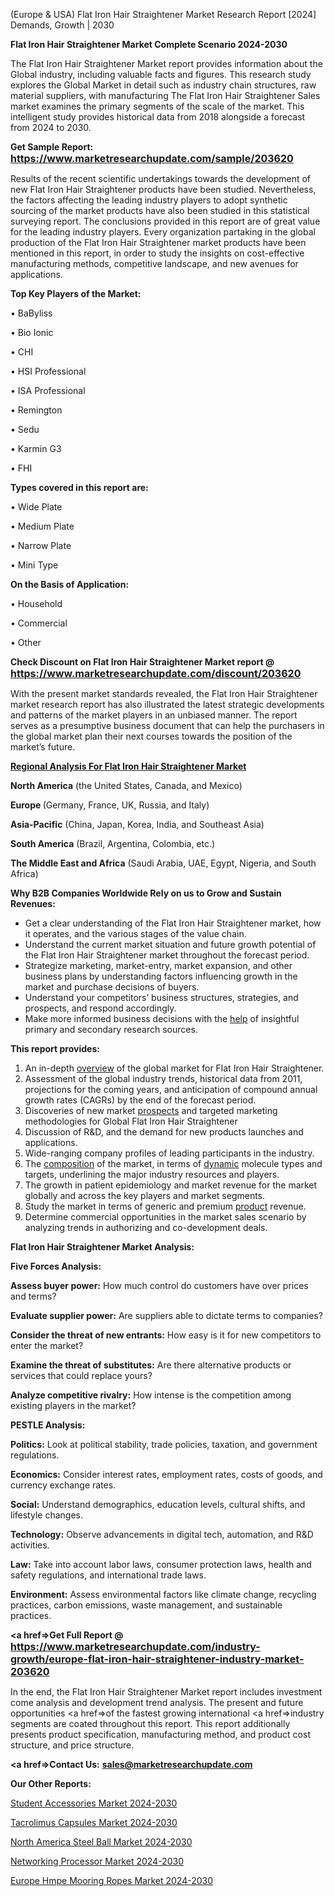  (Europe & USA) Flat Iron Hair Straightener Market Research Report [2024] Demands, Growth | 2030

<strong>Flat Iron Hair Straightener Market Complete Scenario 2024-2030</strong>

The Flat Iron Hair Straightener Market report provides information about the Global industry, including valuable facts and figures. This research study explores the Global Market in detail such as industry chain structures, raw material suppliers, with manufacturing The Flat Iron Hair Straightener Sales market examines the primary segments of the scale of the market. This intelligent study provides historical data from 2018 alongside a forecast from 2024 to 2030.

<strong>Get Sample Report: <a href=https://www.marketresearchupdate.com/sample/203620><font size=3 color=#0000ff>https://www.marketresearchupdate.com/sample/203620</font></a></strong>

Results of the recent scientific undertakings towards the development of new Flat Iron Hair Straightener products have been studied. Nevertheless, the factors affecting the leading industry players to adopt synthetic sourcing of the market products have also been studied in this statistical surveying report. The conclusions provided in this report are of great value for the leading industry players. Every organization partaking in the global production of the Flat Iron Hair Straightener market products have been mentioned in this report, in order to study the insights on cost-effective manufacturing methods, competitive landscape, and new avenues for applications.

<strong>Top Key Players of the Market:</strong>

• BaByliss

• Bio Ionic

• CHI

• HSI Professional

• ISA Professional

• Remington

• Sedu

• Karmin G3

• FHI

<strong>Types covered in this report are: </strong>

• Wide Plate

• Medium Plate

• Narrow Plate

• Mini Type

<strong>On the Basis of Application:</strong>

• Household

• Commercial

• Other

<strong>Check Discount on Flat Iron Hair Straightener Market report @ <a href=https://www.marketresearchupdate.com/discount/203620><font size=3 color=#0000ff>https://www.marketresearchupdate.com/discount/203620</font></a></strong>

With the present market standards revealed, the Flat Iron Hair Straightener market research report has also illustrated the latest strategic developments and patterns of the market players in an unbiased manner. The report serves as a presumptive business document that can help the purchasers in the global market plan their next courses towards the position of the market’s future.

<strong><u><b>Regional Analysis For Flat Iron Hair Straightener Market</b></u></strong>

<strong><b>North America</b></strong> (the United States, Canada, and Mexico)

<strong><b>Europe </b></strong>(Germany, France, UK, Russia, and Italy)

<strong><b>Asia-Pacific</b></strong> (China, Japan, Korea, India, and Southeast Asia)

<strong><b>South America</b></strong> (Brazil, Argentina, Colombia, etc.)

<strong><b>The Middle East and Africa</b></strong> (Saudi Arabia, UAE, Egypt, Nigeria, and South Africa)

<strong>Why B2B Companies Worldwide Rely on us to Grow and Sustain Revenues:</strong>
<ul>
  <li>Get a clear understanding of the Flat Iron Hair Straightener market, how it operates, and the various stages of the value chain.</li>
  <li>Understand the current market situation and future growth potential of the Flat Iron Hair Straightener market throughout the forecast period.</li>
  <li>Strategize marketing, market-entry, market expansion, and other business plans by understanding factors influencing growth in the market and purchase decisions of buyers.</li>
  <li>Understand your competitors’ business structures, strategies, and prospects, and respond accordingly.</li>
  <li>Make more informed business decisions with the <a href=ASDF991299>help</a> of insightful primary and secondary research sources.</li>
</ul>
<strong>This report provides:</strong>
<ol>
  <li>An in-depth <a href=>overview</a> of the global market for Flat Iron Hair Straightener.</li>
  <li>Assessment of the global industry trends, historical data from 2011, projections for the coming years, and anticipation of compound annual growth rates (CAGRs) by the end of the forecast period.</li>
  <li>Discoveries of new market <a href=>prospects</a> and targeted marketing methodologies for Global Flat Iron Hair Straightener</li>
  <li>Discussion of R&amp;D, and the demand for new products launches and applications.</li>
  <li>Wide-ranging company profiles of leading participants in the industry.</li>
  <li>The <a href=ASDF881288>composition</a> of the market, in terms of <a href=>dynamic</a> molecule types and targets, underlining the major industry resources and players.</li>
  <li>The growth in patient epidemiology and market revenue for the market globally and across the key players and market segments.</li>
  <li>Study the market in terms of generic and premium <a href=>product</a> revenue.</li>
  <li>Determine commercial opportunities in the market sales scenario by analyzing trends in authorizing and co-development deals.</li>
</ol>

<strong>Flat Iron Hair Straightener Market Analysis:</strong>

<strong>Five Forces Analysis:</strong>

<strong>Assess buyer power:</strong> How much control do customers have over prices and terms?

<strong>Evaluate supplier power:</strong> Are suppliers able to dictate terms to companies?

<strong>Consider the threat of new entrants:</strong> How easy is it for new competitors to enter the market?

<strong>Examine the threat of substitutes:</strong> Are there alternative products or services that could replace yours?

<strong>Analyze competitive rivalry:</strong> How intense is the competition among existing players in the market?

<strong>PESTLE Analysis:</strong>

<strong>Politics:</strong> Look at political stability, trade policies, taxation, and government regulations.

<strong>Economics:</strong> Consider interest rates, employment rates, costs of goods, and currency exchange rates.

<strong>Social:</strong> Understand demographics, education levels, cultural shifts, and lifestyle changes.

<strong>Technology:</strong> Observe advancements in digital tech, automation, and R&D activities.

<strong>Law:</strong> Take into account labor laws, consumer protection laws, health and safety regulations, and international trade laws.

<strong>Environment:</strong> Assess environmental factors like climate change, recycling practices, carbon emissions, waste management, and sustainable practices.

<strong><a href=>Get Full Report</a> @ <a href=https://www.marketresearchupdate.com/industry-growth/europe-flat-iron-hair-straightener-industry-market-203620><font size=3 color=#0000ff>https://www.marketresearchupdate.com/industry-growth/europe-flat-iron-hair-straightener-industry-market-203620</font></a></strong>

In the end, the Flat Iron Hair Straightener Market report includes investment come analysis and development trend analysis. The present and future opportunities <a href=>of</a> the fastest growing international <a href=>industry</a> segments are coated throughout this report. This report additionally presents product specification, manufacturing method, and product cost structure, and price structure.

<strong><a href=><strong>Contact Us:</strong></a></strong>
<strong>sales@marketresearchupdate.com</strong>

<strong>Our Other Reports:</strong>

<a href=https://www.linkedin.com/pulse/student-accessories-market-pointing-capture>Student Accessories Market 2024-2030</a>

<a href=https://www.linkedin.com/pulse/tacrolimus-capsules-market-size-share-outlook-growth-prospects>Tacrolimus Capsules Market 2024-2030</a>

<a href=https://www.linkedin.com/pulse/north-america-steel-ball-market-upcoming-trends-segmented>North America Steel Ball Market 2024-2030</a>

<a href=https://www.linkedin.com/pulse/networking-processor-marketstatistics-m927f/>Networking Processor Market 2024-2030</a>

<a href=https://www.linkedin.com/pulse/europe-hmpe-mooring-ropes-market-research-report-fwpjf/>Europe Hmpe Mooring Ropes Market 2024-2030</a>
